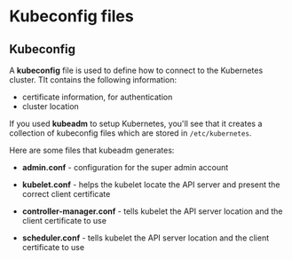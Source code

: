 
# Kubeconfig files 

## Kubeconfig 

A **kubeconfig** file is used to define how to connect to the Kubernetes cluster. TIt contains the following information:

- certificate information, for authentication 
- cluster location 

If you used **kubeadm** to setup Kubernetes, you'll see that it creates a collection of kubeconfig files which are stored in <code>/etc/kubernetes</code>.

Here are some files that kubeadm generates:

- **admin.conf** - configuration for the super admin account

- **kubelet.conf** - helps the kubelet locate the API server and present the correct client certificate

- **controller-manager.conf** - tells kubelet the API server location and the client certificate to use

- **scheduler.conf** - tells kubelet the API server location and the client certificate to use

